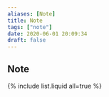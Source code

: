 ```yaml
---
aliases: [Note]
title: Note
tags: ["note"]
date: 2020-06-01 20:09:34
draft: false
---
```


## Note

{% include list.liquid all=true %}
